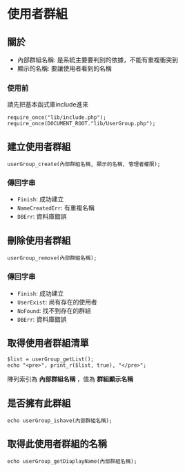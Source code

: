 使用者群組
=====================

## 關於
* 內部群組名稱: 是系統主要要判別的依據，不能有重複衝突到
* 顯示的名稱: 要讓使用者看到的名稱

### 使用前
請先把基本函式庫include進來

    require_once("lib/include.php");
    require_once(DOCUMENT_ROOT."lib/UserGroup.php");

## 建立使用者群組
    userGroup_create(內部群組名稱, 顯示的名稱, 管理者權限);
    
### 傳回字串
* `Finish`: 成功建立
* `NameCreatedErr`: 有重複名稱
* `DBErr`: 資料庫錯誤

## 刪除使用者群組
    userGroup_remove(內部群組名稱);
    
### 傳回字串
* `Finish`: 成功建立
* `UserExist`: 尚有存在的使用者
* `NoFound`: 找不到存在的群組
* `DBErr`: 資料庫錯誤

## 取得使用者群組清單
    $list = userGroup_getList();
    echo "<pre>", print_r($list, true), "</pre>";

陣列索引為 **內部群組名稱** ，值為 **群組顯示名稱**

## 是否擁有此群組
    echo userGroup_ishave(內部群組名稱);
    
## 取得此使用者群組的名稱
    echo userGroup_getDiaplayName(內部群組名稱);
    